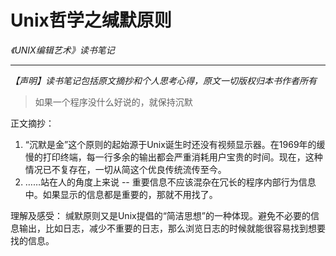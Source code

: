 # Unix哲学之缄默原则
*《UNIX编辑艺术》读书笔记*
- - - -
*【声明】读书笔记包括原文摘抄和个人思考心得，原文一切版权归本书作者所有*

> 如果一个程序没什么好说的，就保持沉默

正文摘抄：
1. “沉默是金”这个原则的起始源于Unix诞生时还没有视频显示器。在1969年的缓慢的打印终端，每一行多余的输出都会严重消耗用户宝贵的时间。现在，这种情况已不复存在，一切从简这个优良传统流传至今。
2. ……站在人的角度上来说 -- 重要信息不应该混杂在冗长的程序内部行为信息中。如果显示的信息都是重要的，那就不用找了。

理解及感受：
缄默原则又是Unix提倡的“简洁思想”的一种体现。避免不必要的信息输出，比如日志，减少不重要的日志，那么浏览日志的时候就能很容易找到想要找的信息。